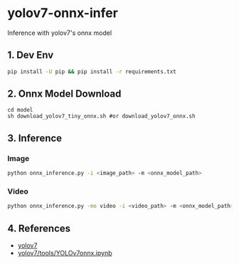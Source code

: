 # yolov7-onnx-infer
Inference with yolov7's onnx model

## 1. Dev Env
```bash
pip install -U pip && pip install -r requirements.txt
```

## 2. Onnx Model Download
```
cd model
sh download_yolov7_tiny_onnx.sh #or download_yolov7_onnx.sh
```

## 3. Inference
### Image
```bash
python onnx_inference.py -i <image_path> -m <onnx_model_path>
```
### Video
```bash
python onnx_inference.py -mo video -i <video_path> -m <onnx_model_path>
```
## 4. References
* [yolov7](https://github.com/WongKinYiu/yolov7)
* [yolov7/tools/YOLOv7onnx.ipynb](https://github.com/WongKinYiu/yolov7/blob/main/tools/YOLOv7onnx.ipynb)
